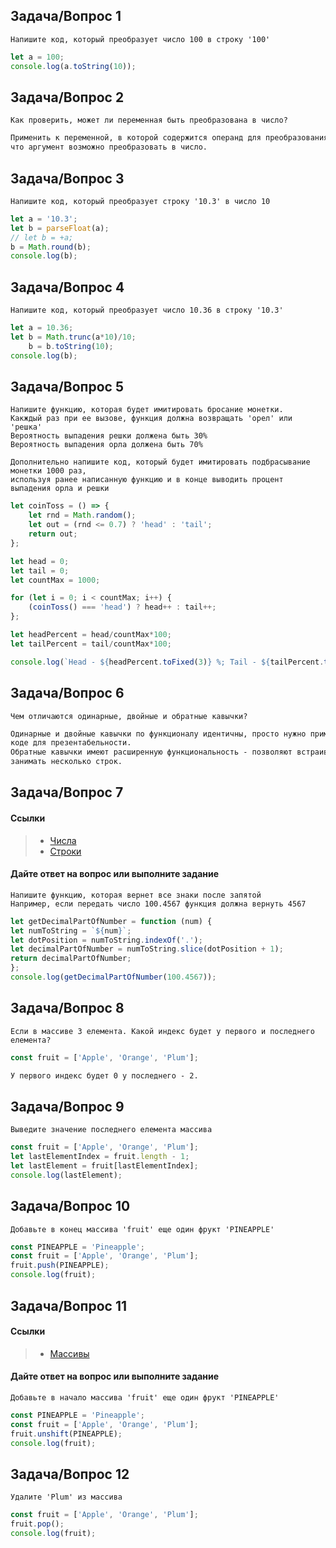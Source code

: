## Задача/Вопрос 1

```
Напишите код, который преобразует число 100 в строку '100'
```
```js
let a = 100;
console.log(a.toString(10));
```

## Задача/Вопрос 2

```
Как проверить, может ли переменная быть преобразована в число? 
```
```markdown
Применить к переменной, в которой содержится операнд для преобразования функци isFinite() - true будет
что аргумент возможно преобразовать в число.
```

## Задача/Вопрос 3

```
Напишите код, который преобразует строку '10.3' в число 10
```
```js
let a = '10.3';
let b = parseFloat(a);
// let b = +a;
b = Math.round(b);
console.log(b);
```

## Задача/Вопрос 4

```
Напишите код, который преобразует число 10.36 в строку '10.3'
```
```js
let a = 10.36;
let b = Math.trunc(a*10)/10;
    b = b.toString(10);
console.log(b);
```

## Задача/Вопрос 5

```
Напишите функцию, которая будет имитировать бросание монетки.
Какждый раз при ее вызове, функция должна возвращать 'орел' или 'решка'
Вероятность выпадения решки должена быть 30%
Вероятность выпадения орла должена быть 70%

Дополнительно напишите код, который будет имитировать подбрасывание монетки 1000 раз,
используя ранее написанную функцию и в конце выводить процент выпадения орла и решки
```
```js
let coinToss = () => {
    let rnd = Math.random();
    let out = (rnd <= 0.7) ? 'head' : 'tail';
    return out;
};

let head = 0;
let tail = 0;
let countMax = 1000;

for (let i = 0; i < countMax; i++) {
    (coinToss() === 'head') ? head++ : tail++;
};

let headPercent = head/countMax*100;
let tailPercent = tail/countMax*100;

console.log(`Head - ${headPercent.toFixed(3)} %; Tail - ${tailPercent.toFixed(2)}  %`);
```
## Задача/Вопрос 6

```
Чем отличаются одинарные, двойные и обратные кавычки?
```
```markdown
Одинарные и двойные кавычки по функционалу идентичны, просто нужно применять однообразные во всем своем 
коде для презентабельности.
Обратные кавычки имеют расширенную функциональность - позволяют встраивать вычисляемые значения в строки и 
занимать несколько строк. 
```

## Задача/Вопрос 7
#### Ссылки
> - [Числа](https://learn.javascript.ru/number)
> - [Строки](https://learn.javascript.ru/string)
#### Дайте ответ на вопрос или выполните задание
```
Напишите функцию, которая вернет все знаки после запятой
Например, если передать число 100.4567 функция должна вернуть 4567
```
```js
let getDecimalPartOfNumber = function (num) {
let numToString = `${num}`;
let dotPosition = numToString.indexOf('.');
let decimalPartOfNumber = numToString.slice(dotPosition + 1);
return decimalPartOfNumber;
};
console.log(getDecimalPartOfNumber(100.4567));
```

## Задача/Вопрос 8

```
Если в массиве 3 елемента. Какой индекс будет у первого и последнего елемента?
```
```js
const fruit = ['Apple', 'Orange', 'Plum'];
```
```markdown
У первого индекс будет 0 у последнего - 2.
```

## Задача/Вопрос 9

```
Выведите значение последнего елемента массива
```
```js
const fruit = ['Apple', 'Orange', 'Plum'];
let lastElementIndex = fruit.length - 1;
let lastElement = fruit[lastElementIndex];
console.log(lastElement);
```

## Задача/Вопрос 10

```
Добавьте в конец массива 'fruit' еще один фрукт 'PINEAPPLE'
```
```js
const PINEAPPLE = 'Pineapple';
const fruit = ['Apple', 'Orange', 'Plum'];
fruit.push(PINEAPPLE);
console.log(fruit);
```
## Задача/Вопрос 11
#### Ссылки
> - [Массивы](https://learn.javascript.ru/array)
#### Дайте ответ на вопрос или выполните задание
```
Добавьте в начало массива 'fruit' еще один фрукт 'PINEAPPLE'
```
```js
const PINEAPPLE = 'Pineapple';
const fruit = ['Apple', 'Orange', 'Plum'];
fruit.unshift(PINEAPPLE);
console.log(fruit);
```
## Задача/Вопрос 12

```
Удалите 'Plum' из массива
```
```js
const fruit = ['Apple', 'Orange', 'Plum'];
fruit.pop();
console.log(fruit);
```
